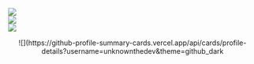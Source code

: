   ![](https://github-profile-summary-cards.vercel.app/api/cards/profile-details?username=unknownthedev&theme=github_dark) </br>
  ![](https://github-profile-summary-cards.vercel.app/api/cards/repos-per-language?username=unknownthedev&theme=github_dark) </br>
  ![](https://github-profile-summary-cards.vercel.app/api/cards/most-commit-language?username=unknownthedev&theme=github_dark) </br>

<p align="center">
  ![](https://github-profile-summary-cards.vercel.app/api/cards/profile-details?username=unknownthedev&theme=github_dark
</p>
